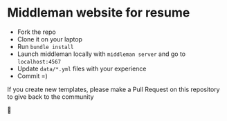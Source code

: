 # Middleman website for resume

* Fork the repo
* Clone it on your laptop
* Run `bundle install`
* Launch middleman locally with `middleman server` and go to `localhost:4567`
* Update `data/*.yml` files with your experience
* Commit =)

If you create new templates, please make a Pull Request on this repository to give back to the community

🚀
